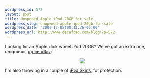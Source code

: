 ```yaml
--- 
wordpress_id: 572
layout: post
title: Unopened Apple iPod 20GB for sale
wordpress_slug: unopened-apple-ipod-20gb-for-sale
wordpress_date: "2004-12-05T00:13:36-05:00"
wordpress_url: http://www.decafbad.com/blog/?p=572
---
```

Looking for an Apple click wheel iPod 20GB?  We've got an extra one, unopened, [up on eBay](http://cgi.ebay.com/ws/eBayISAPI.dll?ViewItem&item=5736298218):

<div align="center"><a href="http://cgi.ebay.com/ws/eBayISAPI.dll?ViewItem&item=5736298218"><img src="http://www.decafbad.com/photos/2004/12/alex-sells-an-ipod/thumbs/IMG_3191.jpg" /></a></div>

I'm also throwing in a couple of [iPod Skins](http://www.speckproducts.com/4g-skin-3.html), for protection.
